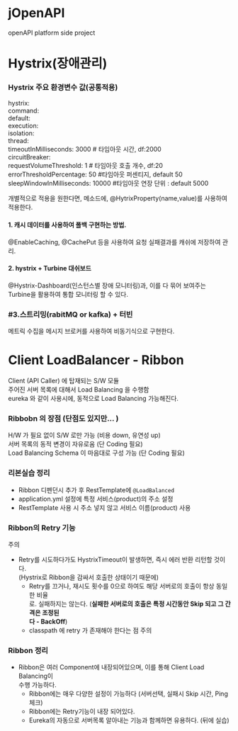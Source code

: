 
# jOpenAPI  
openAPI platform side project  
  
# Hystrix(장애관리)  
  
### Hystrix 주요 환경변수 값(공통적용)  
  
hystrix:  
  command:  
    default:  
      execution:  
        isolation:  
          thread:  
            timeoutInMilliseconds: 3000 # 타임아웃 시간, df:2000  
      circuitBreaker:  
        requestVolumeThreshold: 1 # 타임아웃 호출 개수, df:20  
        errorThresholdPercentage: 50  #타임아웃 퍼센티지, default 50  
        sleepWindowInMilliseconds: 10000 #타임아웃 연장 단위 : default 5000  
          
개별적으로 적용을 원한다면, 메소드에, @HytrixProperty(name,value)를 사용하여 적용한다.   
  
  
#### 1. 캐시 데이터를 사용하여 폴백 구현하는 방법.  
@EnableCaching, @CachePut 등을 사용하여 요청 실패결과를 캐쉬에 저장하여 관리.  
  
#### 2. hystrix  + Turbine 대쉬보드  
@Hystrix-Dashboard(인스턴스별 장애 모니터링)과, 이를 다 묶어 보여주는  
Turbine을 활용하여 통합 모니터링 할 수 있다.  
  
### #3.스트리밍(rabitMQ or kafka) + 터빈  
메트릭 수집을 메시지 브로커를 사용하여 비동기식으로 구현한다.  
  
  
# Client LoadBalancer - Ribbon  
  Client (API Caller) 에 탑재되는 S/W 모듈  
 주어진 서버 목록에 대해서 Load Balancing 을 수행함  
  eureka 와 같이 사용시에, 동적으로 Load Balancing 가능해진다.  
    
###  Ribbobn 의 장점 (단점도 있지만… )  
  H/W 가 필요 없이 S/W 로만 가능 (비용 down, 유연성 up)  
  서버 목록의 동적 변경이 자유로움 (단 Coding 필요)  
  Load Balancing Schema 이 마음대로 구성 가능 (단 Coding 필요)  
    
    
 ### 리본실습 정리  
 - Ribbon 디펜던시 추가 후 RestTemplate에 `@LoadBalanced`  
 - application.yml 설정에 특정 서비스(product)의 주소 설정  
 - RestTemplate 사용 시 주소 넣지 않고 서비스 이름(product) 사용  
  ### Ribbon의 Retry 기능  
  주의  
  - Retry를 시도하다가도 HystrixTimeout이 발생하면, 즉시 에러 반환 리턴할 것이다.  
     (Hystrix로 Ribbon을 감싸서 호출한 상태이기 때문에)  
     - Retry를 끄거나, 재시도 횟수를 0으로 하여도 해당 서버로의 호출이 항상 동일한 비율  
 로. 실패하지는 않는다. (**실패한 서버로의 호출은 특정 시간동안 Skip 되고 그 간격은 조정된  
 다 - BackOff**)  
     - classpath 에 retry 가 존재해야 한다는 점 주의  
  ### Ribbon 정리      
 - Ribbon은 여러 Component에 내장되어있으며, 이를 통해 Client Load Balancing이  
 수행 가능하다.  
     - Ribbon에는 매우 다양한 설정이 가능하다 (서버선택, 실패시 Skip 시간, Ping 체크)  
     - Ribbon에는 Retry기능이 내장 되어있다.  
     - Eureka의 자동으로 서버목록 알아내는 기능과 함께하면 유용하다. (뒤에 실습)